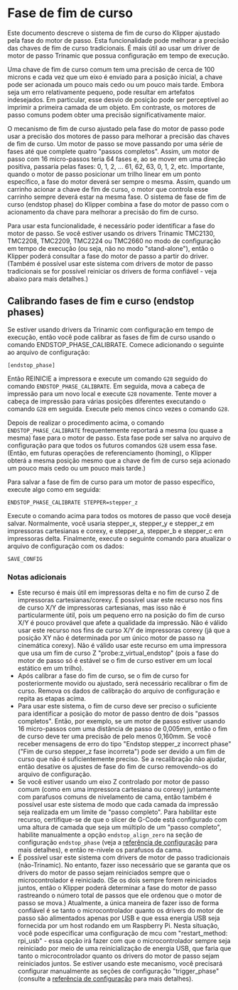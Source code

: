 # Fase de fim de curso

Este documento descreve o sistema de fim de curso do Klipper ajustado pela fase do motor de passo. Esta funcionalidade pode melhorar a precisão das chaves de fim de curso tradicionais. É mais útil ao usar um driver de motor de passo Trinamic que possua configuração em tempo de execução.

Uma chave de fim de curso comum tem uma precisão de cerca de 100 microns e cada vez que um eixo é enviado para a posição inicial, a chave pode ser acionada um pouco mais cedo ou um pouco mais tarde. Embora seja um erro relativamente pequeno, pode resultar em artefatos indesejados. Em particular, esse desvio de posição pode ser perceptível ao imprimir a primeira camada de um objeto. Em contraste, os motores de passo comuns podem obter uma precisão significativamente maior.

O mecanismo de fim de curso ajustado pela fase do motor de passo pode usar a precisão dos motores de passo para melhorar a precisão das chaves de fim de curso. Um motor de passo se move passando por uma série de fases até que complete quatro "passos completos". Assim, um motor de passo com 16 micro-passos teria 64 fases e, ao se mover em uma direção positiva, passaria pelas fases: 0, 1, 2, ... 61, 62, 63, 0, 1, 2, etc. Importante, quando o motor de passo posicionar um trilho linear em um ponto específico, a fase do motor deverá ser sempre o mesma. Assim, quando um carrinho acionar a chave de fim de curso, o motor que controla esse carrinho sempre deverá estar na mesma fase. O sistema de fase de fim de curso (endstop phase) do Klipper combina a fase do motor de passo com o acionamento da chave para melhorar a precisão do fim de curso.

Para usar esta funcionalidade, é necessário poder identificar a fase do motor de passo. Se você estiver usando os drivers Trinamic TMC2130, TMC2208, TMC2209, TMC2224 ou TMC2660 no modo de configuração em tempo de execução (ou seja, não no modo "stand-alone"), então o Klipper poderá consultar a fase do motor de passo a partir do driver. (Também é possível usar este sistema com drivers de motor de passo tradicionais se for possível reiniciar os drivers de forma confiável - veja abaixo para mais detalhes.)

## Calibrando fases de fim e curso (endstop phases)

Se estiver usando drivers da Trinamic com configuração em tempo de execução, então você pode calibrar as fases de fim de curso usando o comando ENDSTOP_PHASE_CALIBRATE. Comece adicionando o seguinte ao arquivo de configuração:

```
[endstop_phase]
```

Então REINICIE a impressora e execute um comando `G28` seguido do comando `ENDSTOP_PHASE_CALIBRATE`. Em seguida, mova a cabeça de impressão para um novo local e execute `G28` novamente. Tente mover a cabeça de impressão para várias posições diferentes executando o comando `G28` em seguida. Execute pelo menos cinco vezes o comando `G28`.

Depois de realizar o procedimento acima, o comando `ENDSTOP_PHASE_CALIBRATE` frequentemente reportará a mesma (ou quase a mesma) fase para o motor de passo. Esta fase pode ser salva no arquivo de configuração para que todos os futuros comandos `G28` usem essa fase. (Então, em futuras operações de referenciamento (homing), o Klipper obterá a mesma posição mesmo que a chave de fim de curso seja acionado um pouco mais cedo ou um pouco mais tarde.)

Para salvar a fase de fim de curso para um motor de passo específico, execute algo como em seguida:

```
ENDSTOP_PHASE_CALIBRATE STEPPER=stepper_z
```

Execute o comando acima para todos os motores de passo que você deseja salvar. Normalmente, você usaria stepper_x, stepper_y e stepper_z em impressoras cartesianas e corexy, e stepper_a, stepper_b e stepper_c em impressoras delta. Finalmente, execute o seguinte comando para atualizar o arquivo de configuração com os dados:

```
SAVE_CONFIG
```

### Notas adicionais

* Este recurso é mais útil em impressoras delta e no fim de curso Z de impressoras cartesianas/corexy. É possível usar este recurso nos fins de curso X/Y de impressoras cartesianas, mas isso não é particularmente útil, pois um pequeno erro na posição do fim de curso X/Y é pouco provável que afete a qualidade da impressão. Não é válido usar este recurso nos fins de curso X/Y de impressoras corexy (já que a posição XY não é determinada por um único motor de passo na cinemática corexy). Não é válido usar este recurso em uma impressora que usa um fim de curso Z "probe:z_virtual_endstop" (pois a fase do motor de passo só é estável se o fim de curso estiver em um local estático em um trilho).
* Após calibrar a fase do fim de curso, se o fim de curso for posteriormente movido ou ajustado, será necessário recalibrar o fim de curso. Remova os dados de calibração do arquivo de configuração e repita as etapas acima.
* Para usar este sistema, o fim de curso deve ser preciso o suficiente para identificar a posição do motor de passo dentro de dois "passos completos". Então, por exemplo, se um motor de passo estiver usando 16 micro-passos com uma distância de passo de 0,005mm, então o fim de curso deve ter uma precisão de pelo menos 0,160mm. Se você receber mensagens de erro do tipo "Endstop stepper_z incorrect phase" ("Fim de curso stepper_z fase incorreta") pode ser devido a um fim de curso que não é suficientemente preciso. Se a recalibração não ajudar, então desative os ajustes de fase do fim de curso removendo-os do arquivo de configuração.
* Se você estiver usando um eixo Z controlado por motor de passo comum (como em uma impressora cartesiana ou corexy) juntamente com parafusos comuns de nivelamento de cama, então também é possível usar este sistema de modo que cada camada da impressão seja realizada em um limite de "passo completo". Para habilitar este recurso, certifique-se de que o slicer de G-Code está configurado com uma altura de camada que seja um múltiplo de um "passo completo", habilite manualmente a opção `endstop_align_zero` na seção de configuração `endstop_phase` (veja a [referência de configuração](Config_Reference.md#endstop_phase) para mais detalhes), e então re-nivele os parafusos da cama.
* É possível usar este sistema com drivers de motor de passo tradicionais (não-Trinamic). No entanto, fazer isso necessário que se garanta que os drivers do motor de passo sejam reiniciados sempre que o microcontrolador é reiniciado. (Se os dois sempre forem reiniciados juntos, então o Klipper poderá determinar a fase do motor de passo rastreando o número total de passos que ele ordenou que o motor de passo se mova.) Atualmente, a única maneira de fazer isso de forma confiável é se tanto o microcontrolador quanto os drivers do motor de passo são alimentados apenas por USB e que essa energia USB seja fornecida por um host rodando em um Raspberry Pi. Nesta situação, você pode especificar uma configuração de mcu com "restart_method: rpi_usb" - essa opção irá fazer com que o microcontrolador sempre seja reiniciado por meio de uma reinicialização de energia USB, que faria que tanto o microcontrolador quanto os drivers do motor de passo sejam reiniciados juntos. Se estiver usando este mecanismo, você precisará configurar manualmente as seções de configuração "trigger_phase" (consulte a [referência de configuração](Config_Reference.md#endstop_phase) para mais detalhes).
